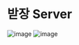 # 받장 Server
![image](https://github.com/dgw0620/UMC_badjang_Server_New/assets/105223542/52097c23-62de-4472-b2de-85209268d1f2)
![image](https://github.com/dgw0620/UMC_badjang_Server_New/assets/105223542/9938eade-503d-4d52-93cf-797e11c7e644)
